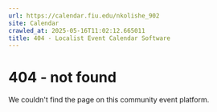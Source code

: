 ```yaml
---
url: https://calendar.fiu.edu/nkolishe_902
site: Calendar
crawled_at: 2025-05-16T11:02:12.665011
title: 404 - Localist Event Calendar Software
---
```


# 404 - not found
We couldn't find the page on this community event platform.
